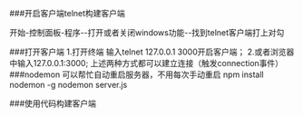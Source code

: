 ###开启客户端telnet构建客户端

开始-控制面板-程序--打开或者关闭windows功能--找到telnet客户端打上对勾

###打开客户端
1.打开终端 输入telnet 127.0.0.1 3000开启客户端；
2.或者浏览器中输入127.0.0.1:3000;
上述两种方式都可以建立连接（触发connection事件）
###nodemon 可以帮忙自动重启服务器，不用每次手动重启
npm install nodemon -g
nodemon server.js

###使用代码构建客户端
